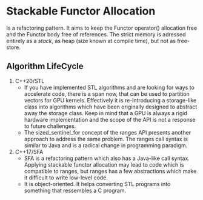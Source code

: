 # Stackable Functor Allocation
Is a refactoring pattern. It aims to keep the Functor operator() allocation free and the Functor body free of references. The strict memory is adressed entirely as a *stack*, as heap (size known at compile time), but not as free-store.
## Algorithm LifeCycle
1. C++20/STL
   - If you have implemented STL algorithms and are looking for ways to accelerate code, there is a span now, that can be used to partition vectors for GPU kernels. Effectively it is re-introducing a storage-like class into algorithms which have been originally designed to abstract away the storage class. Keep in mind that a GPU is always a rigid hardware implementation and the scope of the API is not a response to future challenges.
   - The sized_sentinel_for concept of the ranges API presents another approach to address the same problem. The ranges call syntax is similar to Java and is a radical change in programming paradigm.
2. C++17/SFA
   - SFA is a refactoring pattern which also has a Java-like call syntax. Applying stackable functor allocation may lead to code which is compatible to ranges, but ranges has a few abstractions which make it difficult to write low-level code.
   - It is object-oriented. It helps converting STL programs into something that ressembles a C program.
